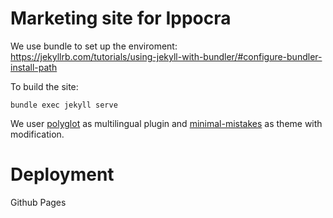 # Marketing site for Ippocra


We use bundle to set up the enviroment: https://jekyllrb.com/tutorials/using-jekyll-with-bundler/#configure-bundler-install-path

To build the site:

    bundle exec jekyll serve


We user [polyglot](https://github.com/untra/polyglot) as multilingual plugin and 
[minimal-mistakes](https://mmistakes.github.io/) as theme with modification.

# Deployment

Github Pages

